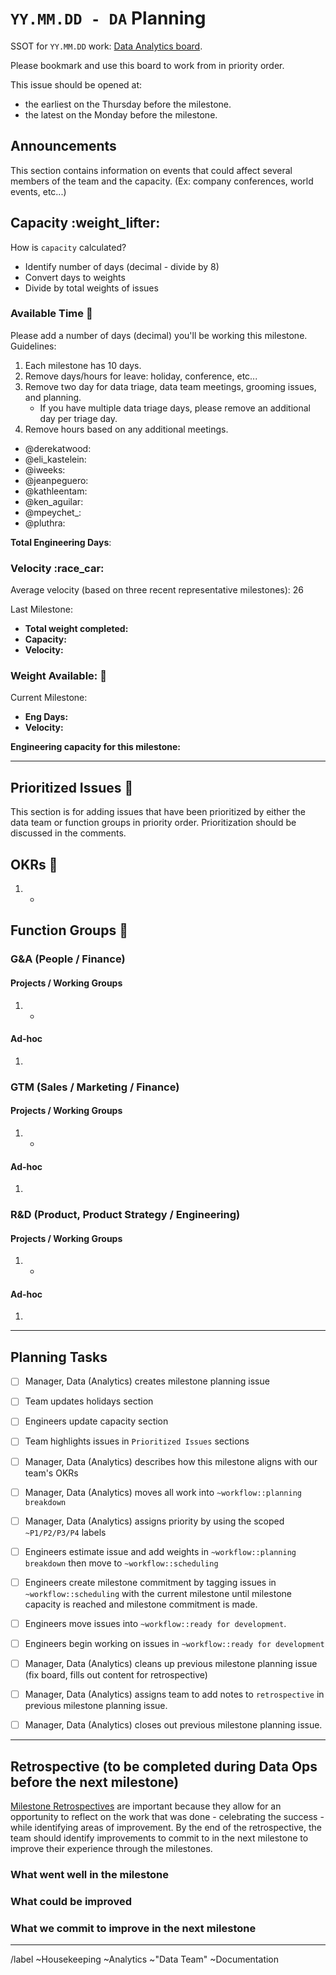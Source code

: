# `YY.MM.DD - DA` Planning 

SSOT for `YY.MM.DD` work: [Data Analytics board](https://gitlab.com/groups/gitlab-data/-/boards/1587810?scope=all&utf8=%E2%9C%93&state=opened&milestone_title=YY.MM.DD%20-%20DA%20(current)). 

Please bookmark and use this board to work from in priority order. 

This issue should be opened at:
- the earliest on the Thursday before the milestone. 
- the latest on the Monday before the milestone. 

## Announcements
This section contains information on events that could affect several members of the team and the capacity. (Ex: company conferences, world events, etc...)

## Capacity :weight_lifter: 

How is `capacity` calculated? 
* Identify number of days (decimal - divide by 8)
* Convert days to weights 
* Divide by total weights of issues 


### Available Time :calendar: 
Please add a number of days (decimal) you'll be working this milestone. 
Guidelines: 
1. Each milestone has 10 days. 
1. Remove days/hours for leave: holiday, conference, etc... 
1. Remove two day for data triage, data team meetings, grooming issues, and planning. 
    - If you have multiple data triage days, please remove an additional day per triage day. 
1. Remove hours based on any additional meetings. 

<!-- in alphabetical order -->
- @derekatwood:
- @eli_kastelein: 
- @iweeks: 
- @jeanpeguero:
- @kathleentam: 
- @ken_aguilar:  
- @mpeychet\_: 
- @pluthra: 


**Total Engineering Days**: 

### Velocity :race_car: 

Average velocity (based on three recent representative milestones): 26 

Last Milestone: <!-- link here : https://gitlab.com/groups/gitlab-data/-/milestones/#-->
* **Total weight completed:** 
* **Capacity:** 
* **Velocity:** 


### Weight Available: :crystal_ball: 
Current Milestone:
* **Eng Days:** 
* **Velocity:** 

**Engineering capacity for this milestone:**

---

## Prioritized Issues :8ball: 

This section is for adding issues that have been prioritized by either the data team or function groups in priority order. 
Prioritization should be discussed in the comments. 

## OKRs :dart: 
1. <!-- link here --> 
    - <!-- issue link here --> 

## Function Groups :two_women_holding_hands: 

### G&A (People / Finance)
#### Projects / Working Groups 
1. <!-- project / working group name --> 
    - <!-- link here --> 

#### Ad-hoc  
1. <!-- link here --> 


### GTM (Sales / Marketing / Finance)
#### Projects / Working Groups 
1. <!-- project / working group name --> 
    - <!-- link here --> 

#### Ad-hoc  
1. <!-- link here --> 

### R&D (Product, Product Strategy / Engineering)
#### Projects / Working Groups 
1. <!-- project / working group name --> 
    - <!-- link here --> 

#### Ad-hoc  
1. <!-- link here --> 



---

## Planning Tasks
* [ ] Manager, Data (Analytics) creates milestone planning issue
* [ ] Team updates holidays section
* [ ] Engineers update capacity section
* [ ] Team highlights issues in `Prioritized Issues` sections 
* [ ] Manager, Data (Analytics) describes how this milestone aligns with our team's OKRs
* [ ] Manager, Data (Analytics) moves all work into `~workflow::planning breakdown`
* [ ] Manager, Data (Analytics) assigns priority by using the scoped `~P1/P2/P3/P4` labels
* [ ] Engineers estimate issue and add weights in `~workflow::planning breakdown` then move to `~workflow::scheduling`
* [ ] Engineers create milestone commitment by tagging issues in `~workflow::scheduling` with the current milestone until milestone capacity is reached and milestone commitment is made. 
* [ ] Engineers move issues into `~workflow::ready for development`.
* [ ] Engineers begin working on issues in `~workflow::ready for development`
* [ ] Manager, Data (Analytics) cleans up previous milestone planning issue (fix board, fills out content for retrospective)
* [ ] Manager, Data (Analytics) assigns team to add notes to `retrospective` in previous milestone planning issue. 
* [ ] Manager, Data (Analytics) closes out previous milestone planning issue. 


---

## Retrospective (to be completed during Data Ops before the next milestone)

[Milestone Retrospectives](https://www.scrum.org/resources/what-is-a-sprint-retrospective) are important because they allow for an opportunity to reflect on the work that was done - celebrating the success - while identifying areas of improvement. 
By the end of the retrospective, the team should identify improvements to commit to in the next milestone to improve their experience through the milestones.  

### What went well in the milestone 

### What could be improved 

### What we commit to improve in the next milestone 


---
<!-- DO NOT EDIT BELOW THIS LINE -->
/label ~Housekeeping ~Analytics ~"Data Team" ~Documentation
